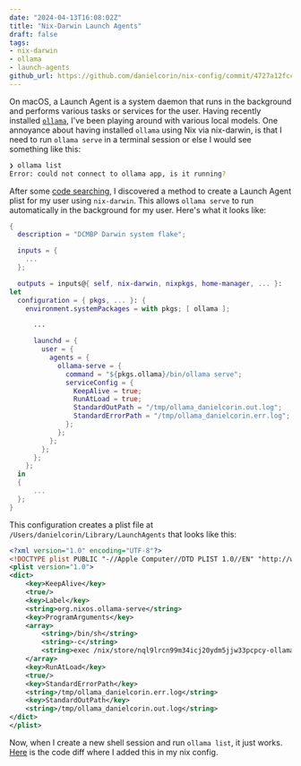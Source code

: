 ```yaml
---
date: "2024-04-13T16:08:02Z"
title: "Nix-Darwin Launch Agents"
draft: false
tags:
- nix-darwin
- ollama
- launch-agents
github_url: https://github.com/danielcorin/nix-config/commit/4727a12fcc3fb80f7d2f9be6ae2f9f852c84e060
---
```


On macOS, a Launch Agent is a system daemon that runs in the background and performs various tasks or services for the user.
Having recently installed [`ollama`](https://ollama.com/), I've been playing around with various local models.
One annoyance about having installed `ollama` using Nix via nix-darwin, is that I need to run `ollama serve` in a terminal session or else I would see something like this:

```sh
❯ ollama list
Error: could not connect to ollama app, is it running?
```

After some [code searching](https://github.com/search?type=code), I discovered a method to create a Launch Agent plist for my user using `nix-darwin`.
This allows `ollama serve` to run automatically in the background for my user.
Here's what it looks like:

```nix
{
  description = "DCMBP Darwin system flake";

  inputs = {
    ...
  };

  outputs = inputs@{ self, nix-darwin, nixpkgs, home-manager, ... }:
let
  configuration = { pkgs, ... }: {
    environment.systemPackages = with pkgs; [ ollama ];

      ...

      launchd = {
        user = {
          agents = {
            ollama-serve = {
              command = "${pkgs.ollama}/bin/ollama serve";
              serviceConfig = {
                KeepAlive = true;
                RunAtLoad = true;
                StandardOutPath = "/tmp/ollama_danielcorin.out.log";
                StandardErrorPath = "/tmp/ollama_danielcorin.err.log";
              };
            };
          };
        };
      };
    };
  in
  {
      ...
  };
}
```

This configuration creates a plist file at `/Users/danielcorin/Library/LaunchAgents` that looks like this:

```xml
<?xml version="1.0" encoding="UTF-8"?>
<!DOCTYPE plist PUBLIC "-//Apple Computer//DTD PLIST 1.0//EN" "http://www.apple.com/DTDs/PropertyList-1.0.dtd">
<plist version="1.0">
<dict>
	<key>KeepAlive</key>
	<true/>
	<key>Label</key>
	<string>org.nixos.ollama-serve</string>
	<key>ProgramArguments</key>
	<array>
		<string>/bin/sh</string>
		<string>-c</string>
		<string>exec /nix/store/nql9lrcn99m34icj20ydm5jjw33pcpcy-ollama-0.1.27/bin/ollama serve</string>
	</array>
	<key>RunAtLoad</key>
	<true/>
	<key>StandardErrorPath</key>
	<string>/tmp/ollama_danielcorin.err.log</string>
	<key>StandardOutPath</key>
	<string>/tmp/ollama_danielcorin.out.log</string>
</dict>
</plist>
```

Now, when I create a new shell session and run `ollama list`, it just works.
[Here](https://github.com/danielcorin/nix-config/commit/4727a12fcc3fb80f7d2f9be6ae2f9f852c84e060) is the code diff where I added this in my nix config.

